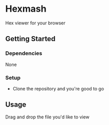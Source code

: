 # Hexmash
Hex viewer for your browser

Getting Started
------------
### Dependencies
None

### Setup
- Clone the repository and you're good to go

Usage
------------
Drag and drop the file you'd like to view

